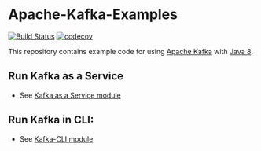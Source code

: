 # Apache-Kafka-Examples

[![Build Status](https://travis-ci.com/wilmol/Apache-Kafka-Examples.svg?branch=master)](https://travis-ci.com/wilmol/Apache-Kafka-Examples) [![codecov](https://codecov.io/gh/wilmol/Apache-Kafka-Examples/branch/master/graph/badge.svg)](https://codecov.io/gh/wilmol/Apache-Kafka-Examples)

This repository contains example code for using [Apache Kafka](https://kafka.apache.org/) with [Java 8](https://docs.aws.amazon.com/corretto/latest/corretto-8-ug/what-is-corretto-8.html).

## Run Kafka as a Service
- See [Kafka as a Service module](kafka-as-a-service)

## Run Kafka in CLI:
- See [Kafka-CLI module](kafka-cli)

